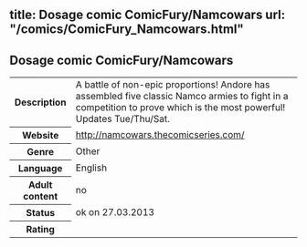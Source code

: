 title: Dosage comic ComicFury/Namcowars
url: "/comics/ComicFury_Namcowars.html"
---
Dosage comic ComicFury/Namcowars
-----------------------------------------

<table class="comicinfo">
<tr>
<th>Description</th><td>A battle of non-epic proportions! Andore has assembled five classic Namco armies to fight in a competition to prove which is the most powerful! Updates Tue/Thu/Sat.</td>
</tr>
<tr>
<th>Website</th><td><a href="http://namcowars.thecomicseries.com/">http://namcowars.thecomicseries.com/</a></td>
</tr>
<tr>
<th>Genre</th><td>Other</td>
</tr>
<tr>
<th>Language</th><td>English</td>
</tr>
<tr>
<th>Adult content</th><td>no</td>
</tr>
<tr>
<th>Status</th><td>ok on 27.03.2013</td>
</tr>
<tr>
<th>Rating</th><td><div class="g-plusone" data-size="standard" data-annotation="bubble"
 data-href="http://namcowars.thecomicseries.com/"></div></td>
</tr>
</table>
<script type="text/javascript">
  (function() {
    var po = document.createElement('script'); po.type = 'text/javascript'; po.async = true;
    po.src = 'https://apis.google.com/js/plusone.js';
    var s = document.getElementsByTagName('script')[0]; s.parentNode.insertBefore(po, s);
  })();
</script>
